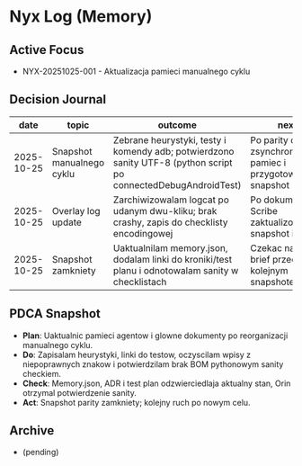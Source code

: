 # Nyx Log (Memory)

## Active Focus
- NYX-20251025-001 - Aktualizacja pamieci manualnego cyklu

## Decision Journal
| date | topic | outcome | next |
|------|-------|---------|------|
| 2025-10-25 | Snapshot manualnego cyklu | Zebrane heurystyki, testy i komendy adb; potwierdzono sanity UTF-8 (python script po connectedDebugAndroidTest) | Po parity overlay zsynchronizowac pamiec i przygotowac snapshot |
| 2025-10-25 | Overlay log update | Zarchiwizowalam logcat po udanym dwu-kliku; brak crashy, zapis do checklisty encodingowej | Po dokumentacji Scribe zaktualizowac snapshot i linki |
| 2025-10-25 | Snapshot zamkniety | Uaktualnilam memory.json, dodalam linki do kroniki/test planu i odnotowalam sanity w checklistach | Czekac na nowy brief przed kolejnym snapshotem |

## PDCA Snapshot
- **Plan**: Uaktualnic pamieci agentow i glowne dokumenty po reorganizacji manualnego cyklu.
- **Do**: Zapisalam heurystyki, linki do testow, oczyscilam wpisy z niepoprawnych znakow i potwierdzilam brak BOM pythonowym sanity checkiem.
- **Check**: Memory.json, ADR i test plan odzwierciedlaja aktualny stan, Orin otrzymal potwierdzenie sanity.
- **Act**: Snapshot parity zamkniety; kolejny ruch po nowym celu.

## Archive
- (pending)
